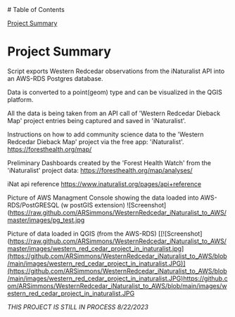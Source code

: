 
<html>
<head>
</head>
<body>
# Table of Contents

[Project Summary](#project-summary)

	
# <a name="project-summary"></a>Project Summary
Script exports Western Redcedar observations from the iNaturalist API into an AWS-RDS Postgres database.

Data is converted to a point(geom) type and can be visualized in the QGIS platform.

All the data is being taken from an API call of 'Western Redcedar Dieback Map' project entries being captured and saved in 'iNaturalist'.

Instructions on how to add community science data to the 'Western Redcedar Dieback Map' project via the free app: 'iNaturalist'.
https://foresthealth.org/map/

Preliminary Dashboards created by the 'Forest Health Watch' from the 'iNaturalist' project data:
https://foresthealth.org/map/analyses/

iNat api reference https://www.inaturalist.org/pages/api+reference

Picture of AWS Managment Console showing the data loaded into AWS-RDS/PostGRESQL (w postGIS extension)
![Screenshot](https://raw.github.com/ARSimmons/WesternRedcedar_iNaturalist_to_AWS/master/images/pg_test.jpg

Picture of data loaded in QGIS (from the AWS-RDS)
[[![Screenshot](https://raw.github.com/ARSimmons/WesternRedcedar_iNaturalist_to_AWS/master/images/western_red_cedar_project_in_inaturalist.jpg](https://github.com/ARSimmons/WesternRedcedar_iNaturalist_to_AWS/blob/main/images/western_red_cedar_project_in_inaturalist.JPG)](https://github.com/ARSimmons/WesternRedcedar_iNaturalist_to_AWS/blob/main/images/western_red_cedar_project_in_inaturalist.JPG)https://github.com/ARSimmons/WesternRedcedar_iNaturalist_to_AWS/blob/main/images/western_red_cedar_project_in_inaturalist.JPG


*THIS PROJECT IS STILL IN PROCESS 8/22/2023*
 
</body>
</html>
